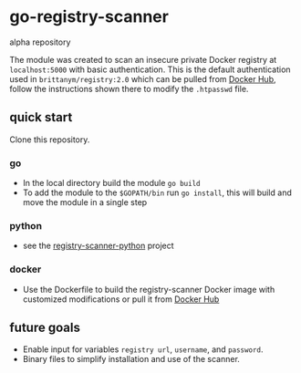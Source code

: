 # go-registry-scanner
alpha repository

The module was created to scan an insecure private Docker registry at `localhost:5000` with basic authentication. This is the default authentication used in `brittanym/registry:2.0` which can be pulled from [Docker Hub](https://hub.docker.com/r/brittanym/registry), follow the instructions shown there to modify the `.htpasswd` file.

## quick start
Clone this repository.

### go
- In the local directory build the module `go build`
- To add the module to the `$GOPATH/bin` run `go install`, this will build and move the module in a single step

### python
- see the [registry-scanner-python](https://github.com/britdm/http-registry-scanner-python) project

### docker
- Use the Dockerfile to build the registry-scanner Docker image with customized modifications or pull it from [Docker Hub](https://hub.docker.com/r/brittanym/registry-scanner/tags)

## future goals
- Enable input for variables `registry url`, `username`, and `password`.
- Binary files to simplify installation and use of the scanner.
